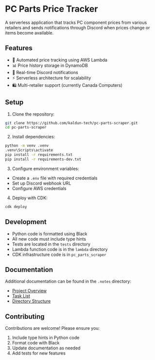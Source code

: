 # PC Parts Price Tracker

A serverless application that tracks PC component prices from various retailers and sends notifications through Discord when prices change or items become available.

## Features

- 🤖 Automated price tracking using AWS Lambda
- 📊 Price history storage in DynamoDB
- 🔔 Real-time Discord notifications
- ⚡ Serverless architecture for scalability
- 🛍️ Multi-retailer support (currently Canada Computers)

## Setup

1. Clone the repository:
```bash
git clone https://github.com/kaldun-tech/pc-parts-scraper.git
cd pc-parts-scraper
```

2. Install dependencies:
```bash
python -m venv .venv
.venv\Scripts\activate
pip install -r requirements.txt
pip install -r requirements-dev.txt
```

3. Configure environment variables:
- Create a `.env` file with required credentials
- Set up Discord webhook URL
- Configure AWS credentials

4. Deploy with CDK:
```bash
cdk deploy
```

## Development

- Python code is formatted using Black
- All new code must include type hints
- Tests are located in the `tests` directory
- Lambda function code is in the `lambda` directory
- CDK infrastructure code is in `pc_parts_scraper`

## Documentation

Additional documentation can be found in the `.notes` directory:
- [Project Overview](.notes/project_overview.md)
- [Task List](.notes/task_list.md)
- [Directory Structure](.notes/directory_structure.md)

## Contributing

Contributions are welcome! Please ensure you:
1. Include type hints in Python code
2. Format code with Black
3. Update documentation as needed
4. Add tests for new features
